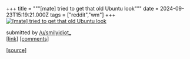 +++
title = """[mate] tried to get that old Ubuntu look"""
date = 2024-09-23T15:19:21.000Z
tags = ["reddit","wm"]
+++
[![[mate] tried to get that old Ubuntu look ](https://preview.redd.it/234sc4e6tkqd1.png?width=640&crop=smart&auto=webp&s=5da829c6ba3025b28348ed9bc216b6643b2edc7d "[mate] tried to get that old Ubuntu look ")](https://www.reddit.com/r/unixporn/comments/1fnmzpa/mate_tried_to_get_that_old_ubuntu_look/)

submitted by [/u/smilyidiot\_](https://www.reddit.com/user/smilyidiot_)  
[\[link\]](https://i.redd.it/234sc4e6tkqd1.png) [\[comments\]](https://www.reddit.com/r/unixporn/comments/1fnmzpa/mate_tried_to_get_that_old_ubuntu_look/)

[[source]](https://www.reddit.com/r/unixporn/comments/1fnmzpa/mate_tried_to_get_that_old_ubuntu_look/)
